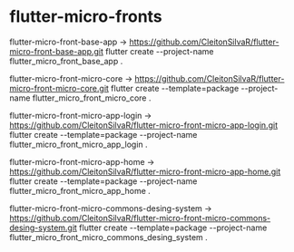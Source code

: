 # flutter-micro-fronts


flutter-micro-front-base-app -> https://github.com/CleitonSilvaR/flutter-micro-front-base-app.git
flutter create --project-name flutter_micro_front_base_app .

flutter-micro-front-micro-core -> https://github.com/CleitonSilvaR/flutter-micro-front-micro-core.git
flutter create --template=package --project-name flutter_micro_front_micro_core .


flutter-micro-front-micro-app-login -> https://github.com/CleitonSilvaR/flutter-micro-front-micro-app-login.git
flutter create --template=package --project-name flutter_micro_front_micro_app_login .

flutter-micro-front-micro-app-home -> https://github.com/CleitonSilvaR/flutter-micro-front-micro-app-home.git
flutter create --template=package --project-name flutter_micro_front_micro_app_home .


flutter-micro-front-micro-commons-desing-system -> https://github.com/CleitonSilvaR/flutter-micro-front-micro-commons-desing-system.git
flutter create --template=package --project-name flutter_micro_front_micro_commons_desing_system .

